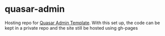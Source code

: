 # quasar-admin
Hosting repo for [Quasar Admin Template](https://github.com/csymapp/quasar-admin-template). With this set up, the code can be kept in a private repo and the site still be hosted using gh-pages
